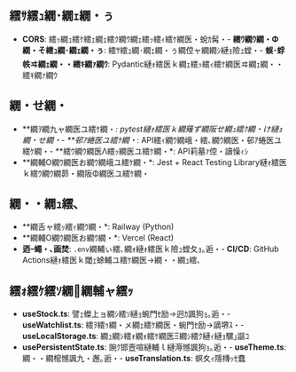 ﻿## 繧ｻ繧ｭ繝･繝ｪ繝・ぅ

- **CORS**: 繧ｯ繝ｭ繧ｹ繧ｪ繝ｪ繧ｸ繝ｳ繝ｪ繧ｯ繧ｨ繧ｹ繝医・蛻ｶ髯・- **繧ｳ繝ｳ繝・Φ繝・そ繧ｭ繝･繝ｪ繝・ぅ**: 繧ｻ繧ｭ繝･繝ｪ繝・ぅ繝倥ャ繝繝ｼ縺ｮ險ｭ螳・- **蜈･蜉帙ヰ繝ｪ繝・・繧ｷ繝ｧ繝ｳ**: Pydantic縺ｫ繧医ｋ繝ｪ繧ｯ繧ｨ繧ｹ繝医ヰ繝ｪ繝・・繧ｷ繝ｧ繝ｳ

## 繝・せ繝・
- **繝ｦ繝九ャ繝医ユ繧ｹ繝・*: pytest縺ｫ繧医ｋ繝薙ず繝阪せ繝ｭ繧ｸ繝・け縺ｮ繝・せ繝・- **邨ｱ蜷医ユ繧ｹ繝・*: API繧ｨ繝ｳ繝峨・繧､繝ｳ繝医・邨ｱ蜷医ユ繧ｹ繝・- **繧ｳ繝ｳ繝医Λ繧ｯ繝医ユ繧ｹ繝・*: API莉墓ｧ倥・讀懆ｨｼ
- **繝輔Ο繝ｳ繝医お繝ｳ繝峨ユ繧ｹ繝・*: Jest + React Testing Library縺ｫ繧医ｋ繧ｳ繝ｳ繝昴・繝阪Φ繝医ユ繧ｹ繝・
## 繝・・繝ｭ繧､

- **繝舌ャ繧ｯ繧ｨ繝ｳ繝・*: Railway (Python)
- **繝輔Ο繝ｳ繝医お繝ｳ繝・*: Vercel (React)
- **迺ｰ蠅・､画焚**: `.env`繝輔ぃ繧､繝ｫ縺ｫ繧医ｋ險ｭ螳夂ｮ｡逅・- **CI/CD**: GitHub Actions縺ｫ繧医ｋ閾ｪ蜍輔ユ繧ｹ繝医→繝・・繝ｭ繧､

## 繧ｫ繧ｹ繧ｿ繝繝輔ャ繧ｯ

- **useStock.ts**: 譬ｪ蠑上ョ繝ｼ繧ｿ縺ｮ蜿門ｾ励→迥ｶ諷狗ｮ｡逅・- **useWatchlist.ts**: 繧ｦ繧ｩ繝・メ繝ｪ繧ｹ繝医・蜿門ｾ励→謫堺ｽ・- **useLocalStorage.ts**: 繝ｭ繝ｼ繧ｫ繝ｫ繧ｹ繝医Ξ繝ｼ繧ｸ縺ｨ縺ｮ騾｣謳ｺ
- **usePersistentState.ts**: 豌ｸ邯壼喧縺輔ｌ縺溽憾諷狗ｮ｡逅・- **useTheme.ts**: 繝・・繝樒憾諷九・邂｡逅・- **useTranslation.ts**: 螟夊ｨ隱槫ｯｾ蠢
